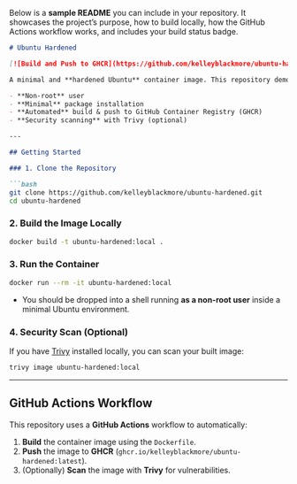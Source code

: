 Below is a **sample README** you can include in your repository. It showcases the project’s purpose, how to build locally, how the GitHub Actions workflow works, and includes your build status badge.

```markdown
# Ubuntu Hardened

[![Build and Push to GHCR](https://github.com/kelleyblackmore/ubuntu-hardened/actions/workflows/build-push-ghcr.yml/badge.svg)](https://github.com/kelleyblackmore/ubuntu-hardened/actions/workflows/build-push-ghcr.yml)

A minimal and **hardened Ubuntu** container image. This repository demonstrates various security and best-practice configurations:

- **Non-root** user
- **Minimal** package installation
- **Automated** build & push to GitHub Container Registry (GHCR)
- **Security scanning** with Trivy (optional)

---

## Getting Started

### 1. Clone the Repository

```bash
git clone https://github.com/kelleyblackmore/ubuntu-hardened.git
cd ubuntu-hardened
```

### 2. Build the Image Locally

```bash
docker build -t ubuntu-hardened:local .
```

### 3. Run the Container

```bash
docker run --rm -it ubuntu-hardened:local
```

- You should be dropped into a shell running **as a non-root user** inside a minimal Ubuntu environment.

### 4. Security Scan (Optional)

If you have [Trivy](https://aquasecurity.github.io/trivy/) installed locally, you can scan your built image:

```bash
trivy image ubuntu-hardened:local
```

---

## GitHub Actions Workflow

This repository uses a **GitHub Actions** workflow to automatically:

1. **Build** the container image using the `Dockerfile`.
2. **Push** the image to **GHCR** (`ghcr.io/kelleyblackmore/ubuntu-hardened:latest`).
3. (Optionally) **Scan** the image with **Trivy** for vulnerabilities.
